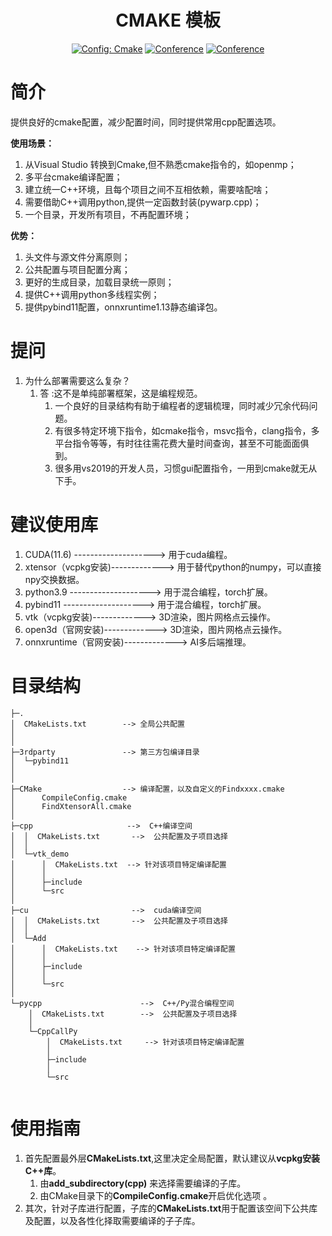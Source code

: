 

<div align="center">

# CMAKE 模板
<a href="https://cmake.org/"><img alt="Config: Cmake" src="https://img.shields.io/badge/config-cmake-brightgreen"></a>
[![Conference](https://img.shields.io/badge/User-Sindre-orange)]()
[![Conference](https://img.shields.io/badge/Update-2023-blue)]()

</div>


# 简介
提供良好的cmake配置，减少配置时间，同时提供常用cpp配置选项。

**使用场景：**
1. 从Visual Studio 转换到Cmake,但不熟悉cmake指令的，如openmp；
2. 多平台cmake编译配置；
3. 建立统一C++环境，且每个项目之间不互相依赖，需要啥配啥；
4. 需要借助C++调用python,提供一定函数封装(pywarp.cpp)；
5. 一个目录，开发所有项目，不再配置环境；


**优势：**
1. 头文件与源文件分离原则；
2. 公共配置与项目配置分离；
3. 更好的生成目录，加载目录统一原则；
4. 提供C++调用python多线程实例；
5. 提供pybind11配置，onnxruntime1.13静态编译包。


# 提问
1. 为什么部署需要这么复杂？
   1. 答 :这不是单纯部署框架，这是编程规范。
      1. 一个良好的目录结构有助于编程者的逻辑梳理，同时减少冗余代码问题。
      2. 有很多特定环境下指令，如cmake指令，msvc指令，clang指令，多平台指令等等，有时往往需花费大量时间查询，甚至不可能面面俱到。
      3. 很多用vs2019的开发人员，习惯gui配置指令，一用到cmake就无从下手。

# 建议使用库
1. CUDA(11.6) --------------------> 用于cuda编程。
2. xtensor（vcpkg安装)------------->  用于替代python的numpy，可以直接npy交换数据。
3. python3.9  --------------------> 用于混合编程，torch扩展。
4. pybind11 --------------------> 用于混合编程，torch扩展。
5.  vtk（vcpkg安装)------------->  3D渲染，图片网格点云操作。
6.  open3d（官网安装)------------->  3D渲染，图片网格点云操作。
7.  onnxruntime（官网安装)------------->  AI多后端推理。


# 目录结构

```
├─.
│  CMakeLists.txt        --> 全局公共配置
│  
│      
├─3rdparty               --> 第三方包编译目录
│  └─pybind11
│    
│              
├─CMake                  --> 编译配置，以及自定义的Findxxxx.cmake
│      CompileConfig.cmake
│      FindXtensorAll.cmake
│      
├─cpp                     -->  C++编译空间
│  │  CMakeLists.txt       -->  公共配置及子项目选择
│  │  
│  └─vtk_demo
│      │  CMakeLists.txt  --> 针对该项目特定编译配置
│      │  
│      ├─include
│      └─src
│              
├─cu                       -->  cuda编译空间      
│  │  CMakeLists.txt       -->  公共配置及子项目选择     
│  │                                        
│  └─Add                                    
│      │  CMakeLists.txt    --> 针对该项目特定编译配置 
│      │  
│      ├─include
│      │      
│      └─src
│              
└─pycpp                      -->  C++/Py混合编程空间     
    │  CMakeLists.txt        -->  公共配置及子项目选择   
    │                                          
    └─CppCallPy                                
        │  CMakeLists.txt     --> 针对该项目特定编译配置  
        │  
        ├─include
        │      
        └─src
                

```
# 使用指南
1. 首先配置最外层**CMakeLists.txt**,这里决定全局配置，默认建议从**vcpkg安装C++库**。
   1. 由**add_subdirectory(cpp)** 来选择需要编译的子库。
   2. 由CMake目录下的**CompileConfig.cmake**开启优化选项 。
2. 其次，针对子库进行配置，子库的**CMakeLists.txt**用于配置该空间下公共库及配置，以及各性化择取需要编译的子子库。


